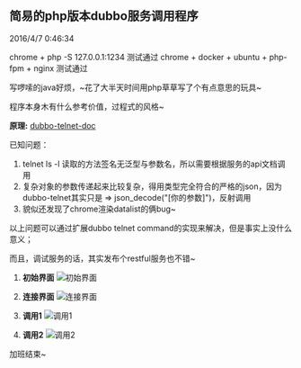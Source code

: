 ## 简易的php版本dubbo服务调用程序

2016/4/7 0:46:34 

chrome + php -S 127.0.0.1:1234 测试通过
chrome + docker + ubuntu + php-fpm + nginx 测试通过

写啰嗦的java好烦，~花了大半天时间用php草草写了个有点意思的玩具~

程序本身木有什么参考价值，过程式的风格~

**原理:** [dubbo-telnet-doc](http://dubbo.io/Telnet+Command+Reference-zh-showComments=true&showCommentArea=true.htm)

已知问题：

1. telnet ls -l 读取的方法签名无泛型与参数名，所以需要根据服务的api文档调用
2. 复杂对象的参数传递起来比较复杂，得用类型完全符合的严格的json，因为dubbo-telnet其实只是 => json_decode("[你的参数]")，反射调用
3. 貌似还发现了chrome渲染datalist的俩bug~

以上问题可以通过扩展dubbo telnet command的实现来解决，但是事实上没什么意义；

而且，调试服务的话，其实发布个restful服务也不错~


1. **初始界面**
![初始界面](https://github.com/goghcrow/dubbo-man/raw/master/screenshots/disconnected.png)

2. **连接界面**
![连接界面](https://github.com/goghcrow/dubbo-man/raw/master/screenshots/connected.png)

3. **调用1**
![调用1](https://github.com/goghcrow/dubbo-man/raw/master/screenshots/easy_invoke.png)

4. **调用2**
![调用2](https://github.com/goghcrow/dubbo-man/raw/master/screenshots/insert.png)


加班结束~ 
